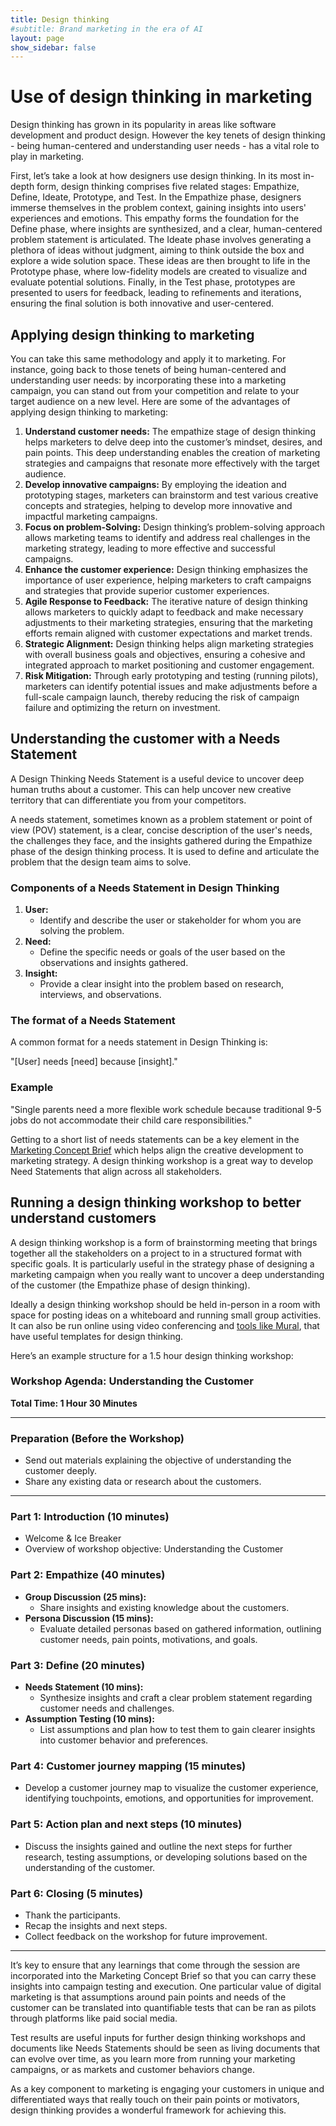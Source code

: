 ```yaml
---
title: Design thinking
#subtitle: Brand marketing in the era of AI
layout: page
show_sidebar: false
---
```


# Use of design thinking in marketing

Design thinking has grown in its popularity in areas like software development and product design. However the key tenets of design thinking - being human-centered and understanding user needs - has a vital role to play in marketing. 

First, let’s take a look at how designers use design thinking. In its most in-depth form, design thinking comprises five related stages: Empathize, Define, Ideate, Prototype, and Test. In the Empathize phase, designers immerse themselves in the problem context, gaining insights into users' experiences and emotions. This empathy forms the foundation for the Define phase, where insights are synthesized, and a clear, human-centered problem statement is articulated. The Ideate phase involves generating a plethora of ideas without judgment, aiming to think outside the box and explore a wide solution space. These ideas are then brought to life in the Prototype phase, where low-fidelity models are created to visualize and evaluate potential solutions. Finally, in the Test phase, prototypes are presented to users for feedback, leading to refinements and iterations, ensuring the final solution is both innovative and user-centered.

## Applying design thinking to marketing

You can take this same methodology and apply it to marketing. For instance, going back to those tenets of being human-centered and understanding user needs: by incorporating these into a marketing campaign, you can stand out from your competition and relate to your target audience on a new level. Here are some of the advantages of applying design thinking to marketing: 

1. **Understand customer needs:**
The empathize stage of design thinking helps marketers to delve deep into the customer’s mindset, desires, and pain points. This deep understanding enables the creation of marketing strategies and campaigns that resonate more effectively with the target audience.
2. **Develop innovative campaigns:**
By employing the ideation and prototyping stages, marketers can brainstorm and test various creative concepts and strategies, helping to develop more innovative and impactful marketing campaigns.
3. **Focus on problem-Solving:**
Design thinking’s problem-solving approach allows marketing teams to identify and address real challenges in the marketing strategy, leading to more effective and successful campaigns.
4. **Enhance the customer experience:**
Design thinking emphasizes the importance of user experience, helping marketers to craft campaigns and strategies that provide superior customer experiences.
5. **Agile Response to Feedback:**
The iterative nature of design thinking allows marketers to quickly adapt to feedback and make necessary adjustments to their marketing strategies, ensuring that the marketing efforts remain aligned with customer expectations and market trends.
6. **Strategic Alignment:**
Design thinking helps align marketing strategies with overall business goals and objectives, ensuring a cohesive and integrated approach to market positioning and customer engagement.
7. **Risk Mitigation:**
Through early prototyping and testing (running pilots), marketers can identify potential issues and make adjustments before a full-scale campaign launch, thereby reducing the risk of campaign failure and optimizing the return on investment.

## Understanding the customer with a Needs Statement

A Design Thinking Needs Statement is a useful device to uncover deep human truths about a customer. This can help uncover new creative territory that can differentiate you from your competitors. 

A needs statement, sometimes known as a problem statement or point of view (POV) statement, is a clear, concise description of the user's needs, the challenges they face, and the insights gathered during the Empathize phase of the design thinking process. It is used to define and articulate the problem that the design team aims to solve.

### **Components of a Needs Statement in Design Thinking**

1. **User:**
    - Identify and describe the user or stakeholder for whom you are solving the problem.
2. **Need:**
    - Define the specific needs or goals of the user based on the observations and insights gathered.
3. **Insight:**
    - Provide a clear insight into the problem based on research, interviews, and observations.

### The f**ormat of a Needs Statement**

A common format for a needs statement in Design Thinking is:

"[User] needs [need] because [insight]."

### **Example**

"Single parents need a more flexible work schedule because traditional 9-5 jobs do not accommodate their child care responsibilities."

Getting to a short list of needs statements can be a key element in the [Marketing Concept Brief](https://www.notion.so/nustory-learning-concept-brief-5b8f364a5def4b998bb6e759f772d30c?pvs=21) which helps align the creative development to marketing strategy. A design thinking workshop is a great way to develop Need Statements that align across all stakeholders. 

## Running a design thinking workshop to better understand customers

A design thinking workshop is a form of brainstorming meeting that brings together all the stakeholders on a project to in a structured format with specific goals. It is particularly useful in the strategy phase of designing a marketing campaign when you really want to uncover a deep understanding of the customer (the Empathize phase of design thinking). 

Ideally a design thinking workshop should be held in-person in a room with space for posting ideas on a whiteboard and running small group activities. It can also be run online using video conferencing and [tools like Mural](https://www.mural.co/), that have useful templates for design thinking. 

Here’s an example structure for a 1.5 hour design thinking workshop: 

### **Workshop Agenda: Understanding the Customer**

**Total Time: 1 Hour 30 Minutes**

---

### **Preparation (Before the Workshop)**

- Send out materials explaining the objective of understanding the customer deeply.
- Share any existing data or research about the customers.

---

### **Part 1: Introduction (10 minutes)**

- Welcome & Ice Breaker
- Overview of workshop objective: Understanding the Customer

### **Part 2: Empathize (40 minutes)**

- **Group Discussion (25 mins):**
    - Share insights and existing knowledge about the customers.
- **Persona Discussion (15 mins):**
    - Evaluate detailed personas based on gathered information, outlining customer needs, pain points, motivations, and goals.

### **Part 3: Define (20 minutes)**

- **Needs Statement (10 mins):**
    - Synthesize insights and craft a clear problem statement regarding customer needs and challenges.
- **Assumption Testing (10 mins):**
    - List assumptions and plan how to test them to gain clearer insights into customer behavior and preferences.

### **Part 4: Customer journey mapping (15 minutes)**

- Develop a customer journey map to visualize the customer experience, identifying touchpoints, emotions, and opportunities for improvement.

### **Part 5: Action plan and next steps (10 minutes)**

- Discuss the insights gained and outline the next steps for further research, testing assumptions, or developing solutions based on the understanding of the customer.

### **Part 6: Closing (5 minutes)**

- Thank the participants.
- Recap the insights and next steps.
- Collect feedback on the workshop for future improvement.

---

It’s key to ensure that any learnings that come through the session are incorporated into the Marketing Concept Brief so that you can carry these insights into campaign testing and execution. One particular value of digital marketing is that assumptions around pain points and needs of the customer can be translated into quantifiable tests that can be ran as pilots through platforms like paid social media. 

Test results are useful inputs for further design thinking workshops and documents like Needs Statements should be seen as living documents that can evolve over time, as you learn more from running your marketing campaigns, or as markets and customer behaviors change. 

As a key component to marketing is engaging your customers in unique and differentiated ways that really touch on their pain points or motivators, design thinking provides a wonderful framework for achieving this.
